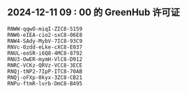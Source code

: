 ## 2024-12-11 09 : 00 的 GreenHub 许可证
```
RNWW-qqwO-miqI-ZIC8-5159
RNW6-eIEA-cio2-sxC8-06E8
RNW4-SAdy-MybV-7IC8-93C9
RNVc-0zdd-eLke-cXC8-E037
RNUL-eoSR-i6Q8-4MC8-8792
RNU3-OwER-mymH-VlC8-D912
RNRC-VCKz-QRVz-VCC8-3ECE
RNQj-tNP2-7IpP-ITC8-70AB
RNQj-oFXp-0kyx-3ZC8-CB21
RNPu-ftmR-lvrb-DmC8-B495
```
